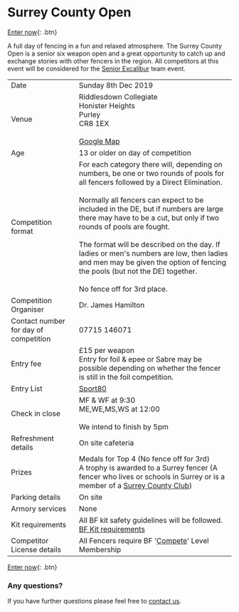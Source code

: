 # Surrey County Open
 
[Enter now](https://bf.sport80.com/dashboard?redirect_url=https%3A%2F%2Fbf.sport80.com%2Fevent_dashboard%2Fmgrc_event%3Fid_sport%3D2%26add_eid%3D35785%26et%3D1%26_%3D1573213408&expand_side_nav=1&side_nav_content=.sport-side-nav%5Bdata-id-sport%3D%272%27%5D&left_nav_selected_btn=.events_1&callback=bind_mgrc_event_handlers&top_nav_selected_btn=&redirect_body_cid=&id_sport=2&_=1573213486){: .btn} 

A full day of fencing in a fun and relaxed atmosphere. The Surrey County Open is a senior six weapon open and a great opportunity to catch up and exchange stories with other fencers in the region. All competitors at this event will be considered for the [Senior Excalibur](./senior_excalibur) team event.  

| | |
|-|-|
|Date|Sunday 8th Dec 2019
|Venue|Riddlesdown Collegiate<br/>Honister Heights<br/>Purley<br/>CR8 1EX<br/><br/>[Google Map](https://www.google.com/maps/place/Riddlesdown+Collegiate/@51.3257279,-0.087598,15z/data=!4m5!3m4!1s0x0:0x17d08bd5891ec11e!8m2!3d51.3257279!4d-0.087598)
|Age| 13 or older on day of competition
|Competition format|For each category there will, depending on numbers, be one or two rounds of pools for all fencers  followed by a Direct Elimination.<br/><br/>Normally all fencers can expect to be included in the DE, but if numbers are large there may have to be a cut, but only if two rounds of pools are fought.<br/><br/>The format will be described on the day. If ladies or men's numbers are low, then ladies and men may be given the option of fencing the pools (but not the DE) together.<br/><br/>No fence off for 3rd place.|
|Competition Organiser|Dr. James Hamilton
|Contact number for day of competition|07715 146071
|Entry fee|£15 per weapon<br/>Entry for foil & epee or Sabre may be possible depending on whether the fencer is still in the foil competition.
|Entry List|[Sport80](https://bf.sport80.com/public_reports/index/35785)
Check in close|MF & WF at 9:30<br/>ME,WE,MS,WS at 12:00<br/><br/>We intend to finish by 5pm
|Refreshment details|On site cafeteria
|Prizes| Medals for Top 4 (No fence off for 3rd)<br/>A trophy is awarded to a Surrey fencer (A fencer who lives or schools in Surrey or is a member of a [Surrey County Club](./clubs))|
|Parking details|On site
|Armory services|None
|Kit requirements|All BF kit safety guidelines will be followed.<br/>[BF Kit requirements](http://britishfencing.com/uploads/files/jan18_approved_safety_guidelines.pdf)
|Competitor License details|All Fencers require BF '[Compete](https://www.britishfencing.com/members/membership-info/membership-types/compete-membership/)' Level Membership

[Enter now](https://bf.sport80.com/dashboard?redirect_url=https%3A%2F%2Fbf.sport80.com%2Fevent_dashboard%2Fmgrc_event%3Fid_sport%3D2%26add_eid%3D35785%26et%3D1%26_%3D1573213408&expand_side_nav=1&side_nav_content=.sport-side-nav%5Bdata-id-sport%3D%272%27%5D&left_nav_selected_btn=.events_1&callback=bind_mgrc_event_handlers&top_nav_selected_btn=&redirect_body_cid=&id_sport=2&_=1573213486){: .btn}

### Any questions?
If you have further questions please feel free to [contact us](./contact).
